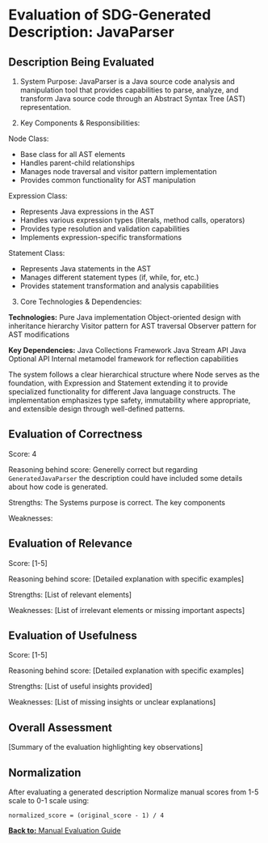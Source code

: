 # Evaluation of SDG-Generated Description: JavaParser

## Description Being Evaluated
1. System Purpose:
JavaParser is a Java source code analysis and manipulation tool that provides capabilities to parse, analyze, and transform Java source code through an Abstract Syntax Tree (AST) representation.

2. Key Components & Responsibilities:

Node Class:
- Base class for all AST elements
- Handles parent-child relationships
- Manages node traversal and visitor pattern implementation
- Provides common functionality for AST manipulation

Expression Class:
- Represents Java expressions in the AST
- Handles various expression types (literals, method calls, operators)
- Provides type resolution and validation capabilities
- Implements expression-specific transformations

Statement Class:
- Represents Java statements in the AST
- Manages different statement types (if, while, for, etc.)
- Provides statement transformation and analysis capabilities

3. Core Technologies & Dependencies:

**Technologies:**
Pure Java implementation
Object-oriented design with inheritance hierarchy
Visitor pattern for AST traversal
Observer pattern for AST modifications

**Key Dependencies:**
Java Collections Framework
Java Stream API
Java Optional API
Internal metamodel framework for reflection capabilities

The system follows a clear hierarchical structure where Node serves as the foundation, with Expression and Statement extending it to provide specialized functionality for different Java language constructs. The implementation emphasizes type safety, immutability where appropriate, and extensible design through well-defined patterns.


## Evaluation of Correctness
Score: 4

Reasoning behind score:
Generelly correct but regarding `GeneratedJavaParser` the description could have included some details about how code is generated.

Strengths:
The Systems purpose is correct. The key components

Weaknesses:


## Evaluation of Relevance
Score: [1-5]

Reasoning behind score:
[Detailed explanation with specific examples]

Strengths:
[List of relevant elements]

Weaknesses:
[List of irrelevant elements or missing important aspects]

## Evaluation of Usefulness
Score: [1-5]

Reasoning behind score:
[Detailed explanation with specific examples]

Strengths:
[List of useful insights provided]

Weaknesses:
[List of missing insights or unclear explanations]

## Overall Assessment
[Summary of the evaluation highlighting key observations]

## Normalization
After evaluating a generated description Normalize manual scores from 1-5 scale to 0-1 scale using:
   ```
   normalized_score = (original_score - 1) / 4
   ```

[**Back to:** Manual Evaluation Guide](manual_evaluation_guide.md)
